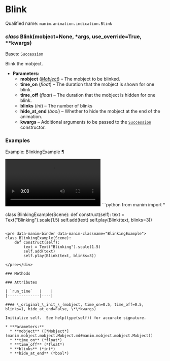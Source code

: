 # Blink

Qualified name: `manim.animation.indication.Blink`

### *class* Blink(mobject=None, \*args, use_override=True, \*\*kwargs)

Bases: [`Succession`](manim.animation.composition.Succession.md#manim.animation.composition.Succession)

Blink the mobject.

* **Parameters:**
  * **mobject** ([*Mobject*](manim.mobject.mobject.Mobject.md#manim.mobject.mobject.Mobject)) – The mobject to be blinked.
  * **time_on** (*float*) – The duration that the mobject is shown for one blink.
  * **time_off** (*float*) – The duration that the mobject is hidden for one blink.
  * **blinks** (*int*) – The number of blinks
  * **hide_at_end** (*bool*) – Whether to hide the mobject at the end of the animation.
  * **kwargs** – Additional arguments to be passed to the [`Succession`](manim.animation.composition.Succession.md#manim.animation.composition.Succession) constructor.

### Examples

<div id="blinkingexample" class="admonition admonition-manim-example">
<p class="admonition-title">Example: BlinkingExample <a class="headerlink" href="#blinkingexample">¶</a></p><video
    class="manim-video"
    controls
    loop
    autoplay
    src="./BlinkingExample-1.mp4">
</video>
```python
from manim import *

class BlinkingExample(Scene):
    def construct(self):
        text = Text("Blinking").scale(1.5)
        self.add(text)
        self.play(Blink(text, blinks=3))
```

<pre data-manim-binder data-manim-classname="BlinkingExample">
class BlinkingExample(Scene):
    def construct(self):
        text = Text("Blinking").scale(1.5)
        self.add(text)
        self.play(Blink(text, blinks=3))

</pre></div>

### Methods

### Attributes

| `run_time`   |    |
|--------------|----|

#### \_original_\_init_\_(mobject, time_on=0.5, time_off=0.5, blinks=1, hide_at_end=False, \*\*kwargs)

Initialize self.  See help(type(self)) for accurate signature.

* **Parameters:**
  * **mobject** ([*Mobject*](manim.mobject.mobject.Mobject.md#manim.mobject.mobject.Mobject))
  * **time_on** (*float*)
  * **time_off** (*float*)
  * **blinks** (*int*)
  * **hide_at_end** (*bool*)
